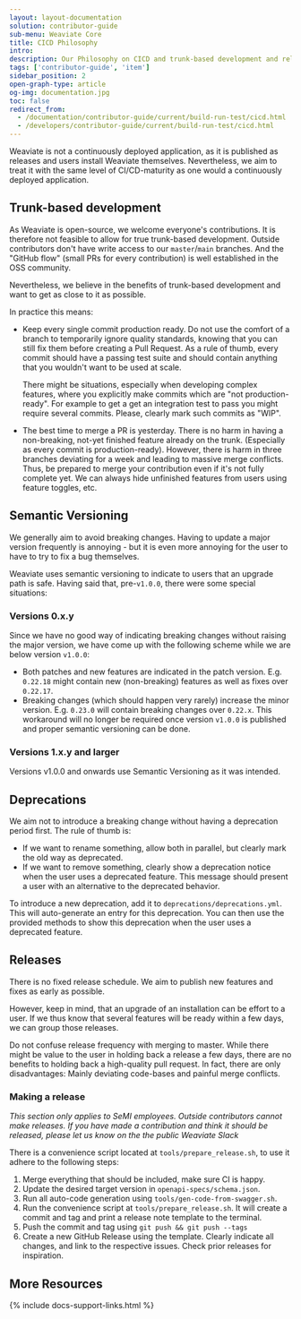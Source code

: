 ```yaml
---
layout: layout-documentation
solution: contributor-guide
sub-menu: Weaviate Core
title: CICD Philosophy
intro: 
description: Our Philosophy on CICD and trunk-based development and releases
tags: ['contributor-guide', 'item']
sidebar_position: 2
open-graph-type: article
og-img: documentation.jpg
toc: false
redirect_from:
  - /documentation/contributor-guide/current/build-run-test/cicd.html
  - /developers/contributor-guide/current/build-run-test/cicd.html
---
```


Weaviate is not a continuously deployed application, as it is published as releases
and users install Weaviate themselves. Nevertheless, we aim to treat it with
the same level of CI/CD-maturity as one would a continuously deployed
application.

## Trunk-based development

As Weaviate is open-source, we welcome everyone's contributions. It is therefore
not feasible to allow for true trunk-based development. Outside contributors
don't have write access to our `master`/`main` branches. And the "GitHub flow"
(small PRs for every contribution) is well established in the OSS community.

Nevertheless, we believe in the benefits of trunk-based development and want to
get as close to it as possible.

In practice this means:

* Keep every single commit production ready. Do not use the comfort of a branch
  to temporarily ignore quality standards, knowing that you can still fix them
  before creating a Pull Request. As a rule of thumb, every commit should have a
  passing test suite and should contain anything that you wouldn't want to be
  used at scale.

  There might be situations, especially when developing complex features, where
  you explicitly make commits which are "not production-ready". For example to
  get a get an integration test to pass you might require several commits.
  Please, clearly mark such commits as "WIP". 

* The best time to merge a PR is yesterday. There is no harm in having a
  non-breaking, not-yet finished feature already on the trunk. (Especially as
  every commit is production-ready). However, there is harm in three branches
  deviating for a week and leading to massive merge conflicts. Thus, be
  prepared to merge your contribution even if it's not fully complete yet. We
  can always hide unfinished features from users using feature toggles, etc.

## Semantic Versioning

We generally aim to avoid breaking changes. Having to update a major version
frequently is annoying - but it is even more annoying for the user to have to
try to fix a bug themselves.

Weaviate uses semantic versioning to indicate to users that an upgrade path is
safe. Having said that, pre-`v1.0.0`, there were some special situations:

### Versions 0.x.y

Since we have no good way of indicating breaking changes without raising the
major version, we have come up with the following scheme while we are below
version `v1.0.0`:

* Both patches and new features are indicated in the patch version. E.g.
  `0.22.18` might contain new (non-breaking) features as well as fixes over
  `0.22.17`.
* Breaking changes (which should happen very rarely) increase the minor
  version. E.g. `0.23.0` will contain breaking changes over `0.22.x`. This
  workaround will no longer be required once version `v1.0.0` is published and
  proper semantic versioning can be done.

### Versions 1.x.y and larger

Versions v1.0.0 and onwards use Semantic Versioning as it was intended.

## Deprecations

We aim not to introduce a breaking change without having a deprecation period
first. The rule of thumb is:

* If we want to rename something, allow both in parallel, but clearly mark the
  old way as deprecated.
* If we want to remove something, clearly show a deprecation notice when the
  user uses a deprecated feature. This message should present a user with an
  alternative to the deprecated behavior.

To introduce a new deprecation, add it to `deprecations/deprecations.yml`. This
will auto-generate an entry for this deprecation. You can then use the provided
methods to show this deprecation when the user uses a deprecated feature.

## Releases

There is no fixed release schedule. We aim to publish new features and fixes as
early as possible. 

However, keep in mind, that an upgrade of an installation can be effort to a
user. If we thus know that several features will be ready within a few days, we
can group those releases.

Do not confuse release frequency with merging to master. While there might be
value to the user in holding back a release a few days, there are no benefits
to holding back a high-quality pull request. In fact, there are only
disadvantages: Mainly deviating code-bases and painful merge conflicts.

### Making a release

*This section only applies to SeMI employees. Outside contributors cannot make
releases. If you have made a contribution and think it should be released,
please let us know on the the public Weaviate Slack*

There is a convenience script located at `tools/prepare_release.sh`, to use it
adhere to the following steps:

1. Merge everything that should be included, make sure CI is happy.
2. Update the desired target version in `openapi-specs/schema.json`.
3. Run all auto-code generation using `tools/gen-code-from-swagger.sh`.
4. Run the convenience script at `tools/prepare_release.sh`. It will create a
   commit and tag and print a release note template to the terminal.
5. Push the commit and tag using `git push && git push --tags`
6. Create a new GitHub Release using the template. Clearly indicate all
   changes, and link to the respective issues. Check prior releases for
   inspiration.

## More Resources

{% include docs-support-links.html %}
